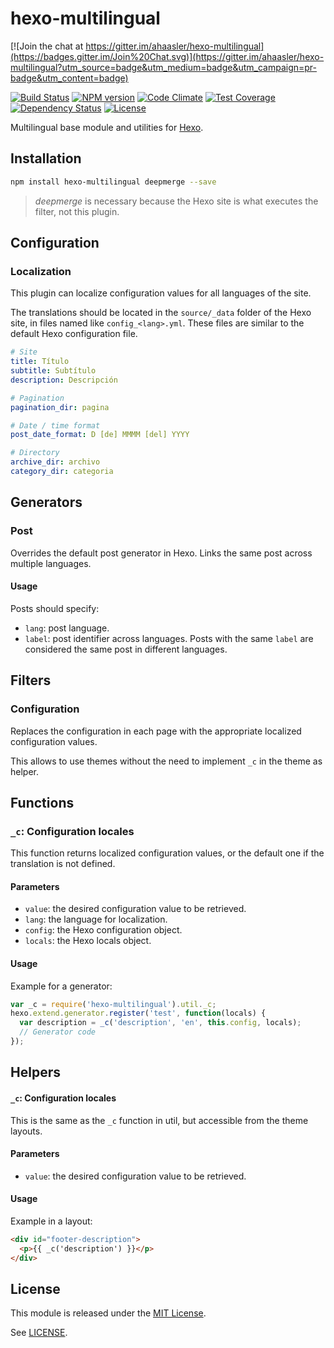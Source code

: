 hexo-multilingual
=================

[![Join the chat at https://gitter.im/ahaasler/hexo-multilingual](https://badges.gitter.im/Join%20Chat.svg)](https://gitter.im/ahaasler/hexo-multilingual?utm_source=badge&utm_medium=badge&utm_campaign=pr-badge&utm_content=badge)

[![Build Status](https://travis-ci.org/ahaasler/hexo-multilingual.svg?branch=master)](https://travis-ci.org/ahaasler/hexo-multilingual)
[![NPM version](https://badge.fury.io/js/hexo-multilingual.svg)](http://badge.fury.io/js/hexo-multilingual)
[![Code Climate](https://codeclimate.com/github/ahaasler/hexo-multilingual/badges/gpa.svg)](https://codeclimate.com/github/ahaasler/hexo-multilingual)
[![Test Coverage](https://codeclimate.com/github/ahaasler/hexo-multilingual/badges/coverage.svg)](https://codeclimate.com/github/ahaasler/hexo-multilingual/coverage)
[![Dependency Status](https://gemnasium.com/ahaasler/hexo-multilingual.svg)](https://gemnasium.com/ahaasler/hexo-multilingual)
[![License](https://img.shields.io/github/license/ahaasler/hexo-multilingual.svg)](LICENSE)

Multilingual base module and utilities for [Hexo](http://hexo.io/).

Installation
------------

``` bash
npm install hexo-multilingual deepmerge --save
```

> *deepmerge* is necessary because the Hexo site is what executes the filter,
not this plugin.

Configuration
-------------

### Localization

This plugin can localize configuration values for all languages of the site.

The translations should be located in the `source/_data` folder of the Hexo
site, in files named like `config_<lang>.yml`. These files are similar to the
default Hexo configuration file.

```yaml
# Site
title: Título
subtitle: Subtítulo
description: Descripción

# Pagination
pagination_dir: pagina

# Date / time format
post_date_format: D [de] MMMM [del] YYYY

# Directory
archive_dir: archivo
category_dir: categoria
```

Generators
----------

### Post

Overrides the default post generator in Hexo. Links the same post across
multiple languages.

#### Usage

Posts should specify:

- `lang`: post language.
- `label`: post identifier across languages. Posts with the same `label` are
considered the same post in different languages.

Filters
-------

### Configuration

Replaces the configuration in each page with the appropriate localized
configuration values.

This allows to use themes without the need to implement `_c` in the theme as
helper.

Functions
---------

### `_c`: Configuration locales

This function returns localized configuration values, or the default one if the
translation is not defined.

#### Parameters

- `value`: the desired configuration value to be retrieved.
- `lang`: the language for localization.
- `config`: the Hexo configuration object.
- `locals`: the Hexo locals object.

#### Usage

Example for a generator:

```javascript
var _c = require('hexo-multilingual').util._c;
hexo.extend.generator.register('test', function(locals) {
  var description = _c('description', 'en', this.config, locals);
  // Generator code
});
```

Helpers
-------

#### `_c`: Configuration locales

This is the same as the `_c` function in util, but accessible from the theme
layouts.

#### Parameters

- `value`: the desired configuration value to be retrieved.

#### Usage

Example in a layout:

```html
<div id="footer-description">
  <p>{{ _c('description') }}</p>
</div>
```

License
-------

This module is released under the [MIT License](http://opensource.org/licenses/MIT "The MIT License").

See [LICENSE](LICENSE "The MIT License").

